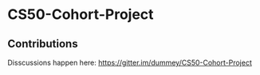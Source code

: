 # CS50-Cohort-Project

## Contributions
Disscussions happen here: https://gitter.im/dummey/CS50-Cohort-Project
